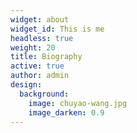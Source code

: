 ```yaml
---
widget: about
widget_id: This is me
headless: true
weight: 20
title: Biography
active: true
author: admin
design:
  background:
    image: chuyao-wang.jpg
    image_darken: 0.9
---
```

